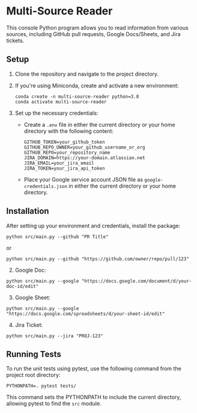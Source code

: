 # Multi-Source Reader

This console Python program allows you to read information from various sources, including GitHub pull requests, Google Docs/Sheets, and Jira tickets.

## Setup

1. Clone the repository and navigate to the project directory.

2. If you're using Miniconda, create and activate a new environment:
   ```
   conda create -n multi-source-reader python=3.8
   conda activate multi-source-reader
   ```

3. Set up the necessary credentials:
   - Create a `.env` file in either the current directory or your home directory with the following content:
     ```
     GITHUB_TOKEN=your_github_token
     GITHUB_REPO_OWNER=your_github_username_or_org
     GITHUB_REPO=your_repository_name
     JIRA_DOMAIN=https://your-domain.atlassian.net
     JIRA_EMAIL=your_jira_email
     JIRA_TOKEN=your_jira_api_token
     ```
   - Place your Google service account JSON file as `google-credentials.json` in either the current directory or your home directory.

## Installation

After setting up your environment and credentials, install the package:

```
python src/main.py --github "PR Title"
```
or
```
python src/main.py --github "https://github.com/owner/repo/pull/123"
```

2. Google Doc:
```
python src/main.py --google "https://docs.google.com/document/d/your-doc-id/edit"
```

3. Google Sheet:
```
python src/main.py --google "https://docs.google.com/spreadsheets/d/your-sheet-id/edit"
```

4. Jira Ticket:
```
python src/main.py --jira "PROJ-123"
```

## Running Tests

To run the unit tests using pytest, use the following command from the project root directory:

```
PYTHONPATH=. pytest tests/
```

This command sets the PYTHONPATH to include the current directory, allowing pytest to find the `src` module.